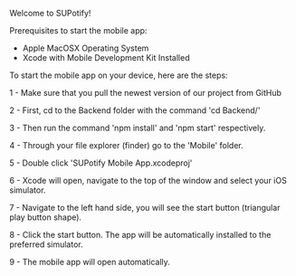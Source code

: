Welcome to SUPotify!

Prerequisites to start the mobile app:
- Apple MacOSX Operating System
- Xcode with Mobile Development Kit Installed

To start the mobile app on your device, here are the steps:

1 - Make sure that you pull the newest version of our project from GitHub

2 - First, cd to the Backend folder with the command 'cd Backend/'

3 - Then run the command 'npm install' and 'npm start' respectively.

4 - Through your file explorer (finder) go to the 'Mobile' folder.

5 - Double click 'SUPotify Mobile App.xcodeproj'

6 - Xcode will open, navigate to the top of the window and select your iOS simulator.

7 - Navigate to the left hand side, you will see the start button (triangular play button shape).

8 - Click the start button. The app will be automatically installed to the preferred simulator.

9 - The mobile app will open automatically.
